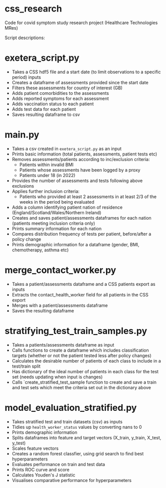 # css_research
Code for covid symptom study research project (Healthcare Technologies MRes)

Script descriptions:

# exetera_script.py

- Takes a CSS hdf5 file and a start date (to limit observations to a specific period) inputs
- Creates a dataframe of assessments provided since the start date
- Filters these assessments for country of interest (GB)
- Adds patient comorbidities to the assessments
- Adds reported symptoms for each assessment
- Adds vaccination status to each patient
- Adds test data for each patient
- Saves resulting dataframe to csv

# main.py

- Takes a csv created in `exetera_script.py` as an input
- Prints basic information (total patients, assessments, patient tests etc)
- Removes assessments/patients according to inc/exclusion criteria:
  - Patients within invalid BMI
  - Patients whose assessments have been logged by a proxy
  - Patients under 18 (in 2022)
- Provides the number of assessments and tests following above exclusions
- Applies further inclusion criteria:
  - Patients who provided at least 2 assessments in at least 2/3 of the weeks in the period being evaluated
- Adds a column identifying patient nation of residence (England/Scotland/Wales/Northern Ireland)
- Creates and saves patient/assessments dataframes for each nation (patients meeting inclusion criteria only)
- Prints summary information for each nation
- Compares distribution frequency of tests per patient, before/after a policy change
- Prints demographic information for a dataframe (gender, BMI, chemotherapy, asthma etc)

# merge_contact_worker.py

- Takes a patient/assessments dataframe and a CSS patients export as inputs
- Extracts the contact_health_worker field for all patients in the CSS export
- Merges with a patient/assessments dataframe
- Saves the resulting dataframe

# stratifying_test_train_samples.py

- Takes a patients/assessments dataframe as input
- Calls functions to create a dataframe which includes classification targets (whether or not the patient tested less after policy changes)
- Calculates the desirable number of patients of each class to include in a test/train split
- Has dictionary of the ideal number of patients in each class for the test set (needs updating when input is changes)
- Calls `create_stratified_test_sample function to create and save a train and test sets which meet the criteria set out in the dictionary above

# model_evaluation_stratified.py

- Takes stratified test and train datasets (csv) as inputs
- Tidies up `health_worker_status` values by converting nans to 0
- Prints demographic information
- Splits dataframes into feature and target vectors (X_train, y_train, X_test, y_test)
- Scales feature vectors
- Creates a random forest classfier, using grid search to find best hyperparameters
- Evaluates performance on train and test data
- Prints ROC curve and score
- Calculates Youden's J statistic
- Visualises comparative performance for hyperparameters
